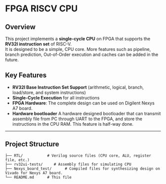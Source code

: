 # FPGA RISCV CPU

## Overview

This project implements a **single-cycle CPU** on FPGA that supports the **RV32I instruction set** of RISC-V.  
It is designed to be a simple, CPU core. More features such as pipeline, branch prediction, Out-of-Order execution and caches can be added in the future. 

## Key Features

- **RV32I Base Instruction Set Support** (arithmetic, logical, branch, load/store, and system instructions)
- **Single-Cycle Execution** for all instructions
- **FPGA Hardware**: The complete design can be used on Digilent Nexys A7 board.
- **Hardware bootloader** A hardware designed bootloader that can transmit assembly file from PC through UART to the FPGA, and store the instructions in the CPU RAM. This feature is half-way done.

---

## **Project Structure**
```plaintext
├── RTL/           # Verilog source files (CPU core, ALU, register file, etc.)
├── rv32ui-tests/     # Assembly files for simulating CPU
├── Nexys_board_test/      # Compiled files for synthesizing design on Vivado for Nexys A7 board.
└── README.md      # This file 



